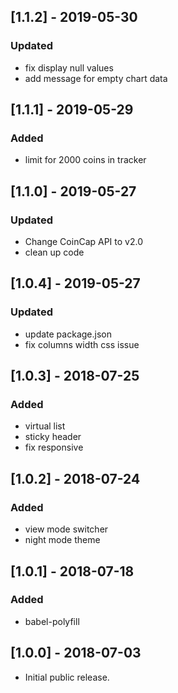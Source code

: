 ## [1.1.2] - 2019-05-30
### Updated
- fix display null values
- add message for empty chart data

## [1.1.1] - 2019-05-29
### Added
- limit for 2000 coins in tracker

## [1.1.0] - 2019-05-27
### Updated
- Change CoinCap API to v2.0
- clean up code

## [1.0.4] - 2019-05-27
### Updated
- update package.json
- fix columns width css issue

## [1.0.3] - 2018-07-25
### Added
- virtual list
- sticky header
- fix responsive

## [1.0.2] - 2018-07-24
### Added
- view mode switcher
- night mode theme

## [1.0.1] - 2018-07-18
### Added
- babel-polyfill

## [1.0.0] - 2018-07-03
*  Initial public release.
